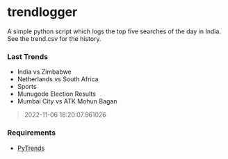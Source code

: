 # trendlogger
A simple python script which logs the top five searches of the day in India.<br>See the trend.csv for the history.<br>

<!-- Last Trends -->
### Last Trends
* India vs Zimbabwe
* Netherlands vs South Africa
* Sports
* Munugode Election Results
* Mumbai City vs ATK Mohun Bagan
> 2022-11-06 18:20:07.961026

<!-- Requirements -->
### Requirements
* [PyTrends](https://github.com/dreyco676/pytrends)
